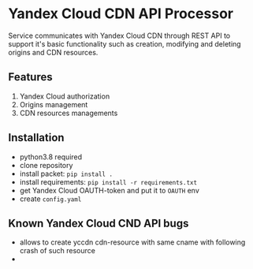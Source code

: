 # Yandex Cloud CDN API Processor

Service communicates with Yandex Cloud CDN through REST API to support it's basic functionality such as creation, modifying and deleting origins and CDN resources.

## Features
1. Yandex Cloud authorization
2. Origins management
3. CDN resources managements

## Installation
- python3.8 required
- clone repository
- install packet: ```pip install .```
- install requirements: ```pip install -r requirements.txt```
- get Yandex Cloud OAUTH-token and put it to ```OAUTH``` env
- create ```config.yaml```

## Known Yandex Cloud CND API bugs
- allows to create yccdn cdn-resource with same cname with following crash of such resource
- 